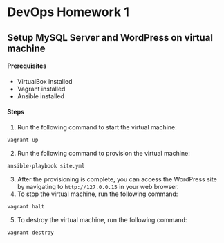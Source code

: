 # DevOps Homework 1
## Setup MySQL Server and WordPress on virtual machine

#### Prerequisites
- VirtualBox installed
- Vagrant installed
- Ansible installed

#### Steps
1. Run the following command to start the virtual machine:
```bash
vagrant up
```
2. Run the following command to provision the virtual machine:
```bash
ansible-playbook site.yml
```
3. After the provisioning is complete, you can access the WordPress site by navigating to `http://127.0.0.15` in your web browser.
4. To stop the virtual machine, run the following command:
```bash
vagrant halt
```
5. To destroy the virtual machine, run the following command:
```bash
vagrant destroy
```
